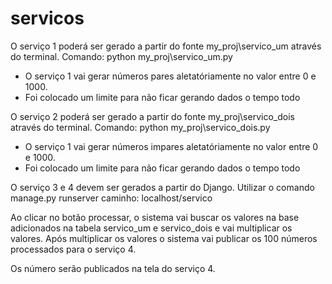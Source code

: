 # servicos

O serviço 1 poderá ser gerado a partir do fonte my_proj\servico_um através do terminal.
Comando: python my_proj\servico_um.py

* O serviço 1 vai gerar números pares aletatóriamente no valor entre 0 e 1000.
* Foi colocado um limite para não ficar gerando dados o tempo todo

O serviço 2 poderá ser gerado a partir do fonte my_proj\servico_dois através do terminal.
Comando: python my_proj\servico_dois.py

* O serviço 1 vai gerar números impares aletatóriamente no valor entre 0 e 1000.
* Foi colocado um limite para não ficar gerando dados o tempo todo

O serviço 3 e 4 devem ser gerados a partir do Django.
Utilizar o comando manage.py runserver
caminho: localhost/servico

Ao clicar no botão processar, o sistema vai buscar os valores na base adicionados na tabela servico_um e servico_dois e vai multiplicar os valores.
Após multiplicar os valores o sistema vai publicar os 100 números processados para o serviço 4.

Os número serão publicados na tela do serviço 4.

